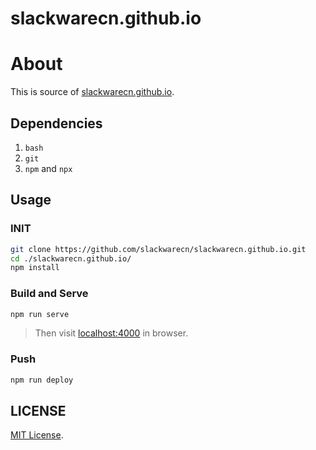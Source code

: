 # slackwarecn.github.io

# About

This is source of [slackwarecn.github.io][id_site].

[id_site]: http://slackwarecn.github.io "Visit It!"

## Dependencies

1. `bash`
2. `git`
3. `npm` and `npx`

## Usage

### INIT

```sh
git clone https://github.com/slackwarecn/slackwarecn.github.io.git
cd ./slackwarecn.github.io/
npm install
```

### Build and Serve

```sh
npm run serve
```

> Then visit [localhost:4000](http://localhost:4000) in browser.

### Push

```bash
npm run deploy
```

## LICENSE

[MIT License](LICENSE).
